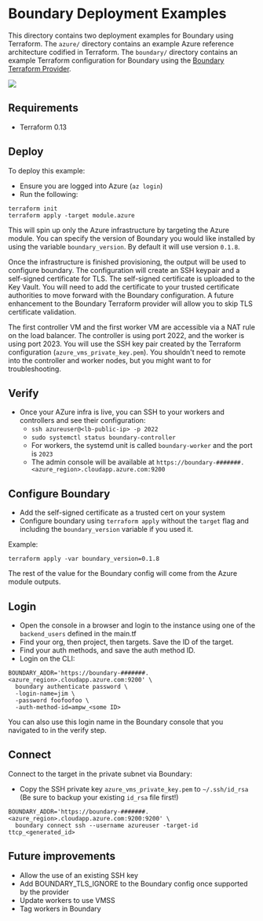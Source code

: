 # Boundary Deployment Examples
This directory contains two deployment examples for Boundary using Terraform. The `azure/` directory contains an example Azure reference architecture codified in Terraform. The `boundary/` directory contains an example Terraform configuration for Boundary using the [Boundary Terraform Provider](https://github.com/hashicorp/terraform-provider-boundary).

![](azure_arch.png)

## Requirements
- Terraform 0.13

## Deploy
To deploy this example:
- Ensure you are logged into Azure (`az login`)
- Run the following:

```
terraform init
terraform apply -target module.azure
```

This will spin up only the Azure infrastructure by targeting the Azure module. You can specify the version of Boundary you would like installed by using the variable `boundary_version`. By default it will use version `0.1.8`.

Once the infrastructure is finished provisioning, the output will be used to configure boundary. The configuration will create an SSH keypair and a self-signed certificate for TLS. The self-signed certificate is uploaded to the Key Vault. You will need to add the certificate to your trusted certificate authorities to move forward with the Boundary configuration. A future enhancement to the Boundary Terraform provider will allow you to skip TLS certificate validation.

The first controller VM and the first worker VM are accessible via a NAT rule on the load balancer. The controller is using port 2022, and the worker is using port 2023. You will use the SSH key pair created by the Terraform configuration (`azure_vms_private_key.pem`). You shouldn't need to remote into the controller and worker nodes, but you might want to for troubleshooting.

## Verify
- Once your AZure infra is live, you can SSH to your workers and controllers and see their configuration:
  - `ssh azureuser@<lb-public-ip> -p 2022`
  - `sudo systemctl status boundary-controller`
  - For workers, the systemd unit is called `boundary-worker` and the port is `2023`
  - The admin console will be available at `https://boundary-#######.<azure_region>.cloudapp.azure.com:9200`

## Configure Boundary 
- Add the self-signed certificate as a trusted cert on your system
- Configure boundary using `terraform apply` without the `target` flag and including the `boundary_version` variable if you used it.

Example:

```
terraform apply -var boundary_version=0.1.8
```

The rest of the value for the Boundary config will come from the Azure module outputs.

## Login
- Open the console in a browser and login to the instance using one of the `backend_users` defined in the main.tf 
- Find your org, then project, then targets. Save the ID of the target. 
- Find your auth methods, and save the auth method ID.
- Login on the CLI: 

```
BOUNDARY_ADDR='https://boundary-#######.<azure_region>.cloudapp.azure.com:9200' \
  boundary authenticate password \
  -login-name=jim \
  -password foofoofoo \
  -auth-method-id=ampw_<some ID>
```

You can also use this login name in the Boundary console that you navigated to in the verify step.

## Connect

Connect to the target in the private subnet via Boundary:
- Copy the SSH private key `azure_vms_private_key.pem` to `~/.ssh/id_rsa` (Be sure to backup your existing `id_rsa` file first!)

```
BOUNDARY_ADDR='https://boundary-#######.<azure_region>.cloudapp.azure.com:9200:9200' \
  boundary connect ssh --username azureuser -target-id ttcp_<generated_id>
```

## Future improvements

- Allow the use of an existing SSH key
- Add BOUNDARY_TLS_IGNORE to the Boundary config once supported by the provider
- Update workers to use VMSS
- Tag workers in Boundary
